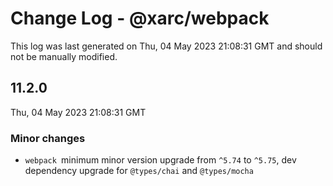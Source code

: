 # Change Log - @xarc/webpack

This log was last generated on Thu, 04 May 2023 21:08:31 GMT and should not be manually modified.

## 11.2.0
Thu, 04 May 2023 21:08:31 GMT

### Minor changes

- `webpack `minimum minor version upgrade from `^5.74` to `^5.75`, dev dependency upgrade for `@types/chai` and  `@types/mocha`

